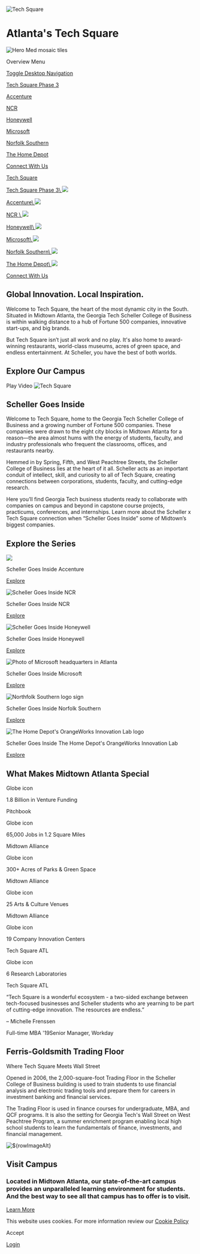 ![Tech Square](https://www.scheller.gatech.edu/_files/images/hero/tech-square-hero-home.jpg)

# Atlanta's Tech Square

![Hero Med mosaic tiles](https://www.scheller.gatech.edu/_files/images/hero/xmosaic-tiles.png.pagespeed.ic.28OFhACFS_.webp)

Overview Menu

[Toggle Desktop Navigation](https://www.scheller.gatech.edu/about-scheller/tech-square/index.html#)

[Tech Square Phase 3](https://www.scheller.gatech.edu/about-scheller/tech-square/tech-square-phase-3.html)

[Accenture](https://www.scheller.gatech.edu/about-scheller/tech-square/scheller-goes-inside-accenture.html)

[NCR](https://www.scheller.gatech.edu/about-scheller/tech-square/scheller-goes-inside-ncr.html)

[Honeywell](https://www.scheller.gatech.edu/about-scheller/tech-square/scheller-goes-inside-honeywell.html)

[Microsoft](https://www.scheller.gatech.edu/about-scheller/tech-square/scheller-goes-inside-microsoft.html)

[Norfolk Southern](https://www.scheller.gatech.edu/about-scheller/tech-square/scheller-goes-inside-norfolk-southern.html)

[The Home Depot](https://www.scheller.gatech.edu/about-scheller/tech-square/scheller-goes-inside-the-home-depot.html)

[Connect With Us](https://www.scheller.gatech.edu/request-more-information.html)

[Tech Square](https://www.scheller.gatech.edu/about-scheller/tech-square/index.html)

[Tech Square Phase 3\\
![](https://www.scheller.gatech.edu/_files/images/new-tri-sidebar-hover-resize-1.svg)](https://www.scheller.gatech.edu/about-scheller/tech-square/tech-square-phase-3.html)

[Accenture\\
![](https://www.scheller.gatech.edu/_files/images/new-tri-sidebar-hover-resize-1.svg)](https://www.scheller.gatech.edu/about-scheller/tech-square/scheller-goes-inside-accenture.html)

[NCR \\
![](https://www.scheller.gatech.edu/_files/images/new-tri-sidebar-hover-resize-1.svg)](https://www.scheller.gatech.edu/about-scheller/tech-square/scheller-goes-inside-ncr.html)

[Honeywell\\
![](https://www.scheller.gatech.edu/_files/images/new-tri-sidebar-hover-resize-1.svg)](https://www.scheller.gatech.edu/about-scheller/tech-square/scheller-goes-inside-honeywell.html)

[Microsoft\\
![](https://www.scheller.gatech.edu/_files/images/new-tri-sidebar-hover-resize-1.svg)](https://www.scheller.gatech.edu/about-scheller/tech-square/scheller-goes-inside-microsoft.html)

[Norfolk Southern\\
![](https://www.scheller.gatech.edu/_files/images/new-tri-sidebar-hover-resize-1.svg)](https://www.scheller.gatech.edu/about-scheller/tech-square/scheller-goes-inside-norfolk-southern.html)

[The Home Depot\\
![](https://www.scheller.gatech.edu/_files/images/new-tri-sidebar-hover-resize-1.svg)](https://www.scheller.gatech.edu/about-scheller/tech-square/scheller-goes-inside-the-home-depot.html)

[Connect With Us](https://www.scheller.gatech.edu/request-more-information.html)

## Global Innovation. Local Inspiration.

Welcome to Tech Square, the heart of the most dynamic city in the South. Situated in Midtown Atlanta, the Georgia Tech Scheller College of Business is within walking distance to a hub of Fortune 500 companies, innovative start-ups, and big brands.

But Tech Square isn’t just all work and no play. It's also home to award-winning restaurants, world-class museums, acres of green space, and endless entertainment. At Scheller, you have the best of both worlds.

## Explore Our Campus

Play Video
![Tech Square](https://www.scheller.gatech.edu/_files/images/video/tech_sq.jpg)

## Scheller Goes Inside

Welcome to Tech Square, home to the Georgia Tech Scheller College of Business and a growing number of Fortune 500 companies. These companies were drawn to the eight city blocks in Midtown Atlanta for a reason—the area almost hums with the energy of students, faculty, and industry professionals who frequent the classrooms, offices, and restaurants nearby.

Hemmed in by Spring, Fifth, and West Peachtree Streets, the Scheller College of Business lies at the heart of it all. Scheller acts as an important conduit of intellect, skill, and curiosity to all of Tech Square, creating connections between corporations, students, faculty, and cutting-edge research.

Here you’ll find Georgia Tech business students ready to collaborate with companies on campus and beyond in capstone course projects, practicums, conferences, and internships. Learn more about the Scheller x Tech Square connection when “Scheller Goes Inside” some of Midtown’s biggest companies.

## Explore the Series

![](https://www.scheller.gatech.edu/_files/images/why-scheller/scheller-goes-inside/accenture_2.jpg)

Scheller Goes Inside Accenture

[Explore](https://www.scheller.gatech.edu/about-scheller/tech-square/scheller-goes-inside-accenture.html)

![Scheller Goes Inside NCR](https://www.scheller.gatech.edu/_files/images/why-scheller/scheller-goes-inside/ncr-reception.jpg)

Scheller Goes Inside NCR

[Explore](https://www.scheller.gatech.edu/about-scheller/tech-square/scheller-goes-inside-ncr.html)

![Scheller Goes Inside Honeywell](https://www.scheller.gatech.edu/_files/images/why-scheller/scheller-goes-inside/honeywell-room.jpg)

Scheller Goes Inside Honeywell

[Explore](https://www.scheller.gatech.edu/about-scheller/tech-square/scheller-goes-inside-honeywell.html)

![Photo of Microsoft headquarters in Atlanta](https://www.scheller.gatech.edu/_files/images/banners/microsoft-banner.jpg)

Scheller Goes Inside Microsoft

[Explore](https://www.scheller.gatech.edu/about-scheller/tech-square/scheller-goes-inside-microsoft.html)

![Northfolk Southern logo sign](https://www.scheller.gatech.edu/_files/images/banners/norfolk_southern_1x1.jpg)

Scheller Goes Inside Norfolk Southern

[Explore](https://www.scheller.gatech.edu/about-scheller/tech-square/scheller-goes-inside-norfolk-southern.html)

![The Home Depot's OrangeWorks Innovation Lab logo](https://www.scheller.gatech.edu/_files/images/banners/orangeworks-thumb.jpg)

Scheller Goes Inside The Home Depot's OrangeWorks Innovation Lab

[Explore](https://www.scheller.gatech.edu/about-scheller/tech-square/scheller-goes-inside-the-home-depot.html)

## What Makes Midtown Atlanta Special

Globe icon

1.8 Billion in Venture Funding

Pitchbook

Globe icon

65,000 Jobs in 1.2 Square Miles

Midtown Alliance

Globe icon

300+ Acres of Parks & Green Space

Midtown Alliance

Globe icon

25 Arts & Culture Venues

Midtown Alliance

Globe icon

19 Company Innovation Centers

Tech Square ATL

Globe icon

6 Research Laboratories

Tech Square ATL

“Tech Square is a wonderful ecosystem - a two-sided exchange between tech-focused businesses and Scheller students who are yearning to be part of cutting-edge innovation. The resources are endless.”

– Michelle Frenssen

Full-time MBA '19Senior Manager, Workday

## Ferris-Goldsmith Trading Floor

Where Tech Square Meets Wall Street

Opened in 2006, the 2,000-square-foot Trading Floor in the Scheller College of Business building is used to train students to use financial analysis and electronic trading tools and prepare them for careers in investment banking and financial services.

The Trading Floor is used in finance courses for undergraduate, MBA, and QCF programs. It is also the setting for Georgia Tech's Wall Street on West Peachtree Program, a summer enrichment program enabling local high school students to learn the fundamentals of finance, investments, and financial management.

![${rowImageAlt}](https://www.scheller.gatech.edu/_files/images/tradingfloor350.jpeg)

## Visit Campus

### Located in Midtown Atlanta, our state-of-the-art campus provides an unparalleled learning environment for students. And the best way to see all that campus has to offer is to visit.

[Learn More](https://www.scheller.gatech.edu/about-scheller/visit-campus.html)

This website uses cookies. For more information review our [Cookie Policy](https://www.gatech.edu/privacy)

Accept

[Login](https://cms.scheller.gatech.edu/entity/open.act?id=8b1d92e1ac102f033c0104075d81104f&type=page)